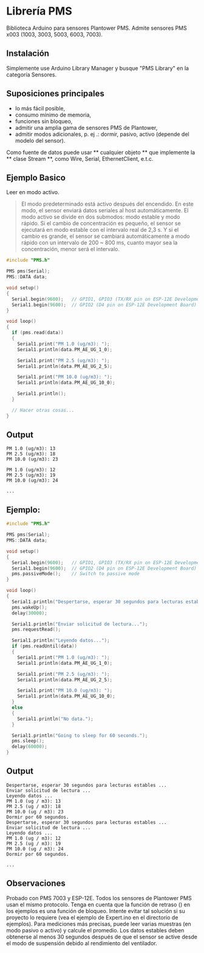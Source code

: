 # Librería PMS 
Biblioteca Arduino para sensores Plantower PMS.
Admite sensores PMS x003 (1003, 3003, 5003, 6003, 7003).
## Instalación
Simplemente use Arduino Library Manager y busque "PMS Library" en la categoría Sensores.
## Suposiciones principales
- lo más fácil posible,
- consumo mínimo de memoria,
- funciones sin bloqueo,
- admitir una amplia gama de sensores PMS de Plantower,
- admitir modos adicionales, p. ej .: dormir, pasivo, activo (depende del modelo del sensor).

Como fuente de datos puede usar ** cualquier objeto ** que implemente la ** clase Stream **, como Wire, Serial, EthernetClient, e.t.c.
## Ejemplo Basico
Leer en modo activo.
> El modo predeterminado está activo después del encendido. En este modo, el sensor enviará datos seriales al host automáticamente. El modo activo se divide en dos submodos: modo estable y modo rápido. Si el cambio de concentración es pequeño, el sensor se ejecutará en modo estable con el intervalo real de 2,3 s. Y si el cambio es grande, el sensor se cambiará automáticamente a modo rápido con un intervalo de 200 ~ 800 ms, cuanto mayor sea la concentración, menor será el intervalo.
```cpp
#include "PMS.h"

PMS pms(Serial);
PMS::DATA data;

void setup()
{
  Serial.begin(9600);   // GPIO1, GPIO3 (TX/RX pin on ESP-12E Development Board)
  Serial1.begin(9600);  // GPIO2 (D4 pin on ESP-12E Development Board)
}

void loop()
{
  if (pms.read(data))
  {
    Serial1.print("PM 1.0 (ug/m3): ");
    Serial1.println(data.PM_AE_UG_1_0);

    Serial1.print("PM 2.5 (ug/m3): ");
    Serial1.println(data.PM_AE_UG_2_5);

    Serial1.print("PM 10.0 (ug/m3): ");
    Serial1.println(data.PM_AE_UG_10_0);

    Serial1.println();
  }

  // Hacer otras cosas...
}
```
## Output
```
PM 1.0 (ug/m3): 13
PM 2.5 (ug/m3): 18
PM 10.0 (ug/m3): 23

PM 1.0 (ug/m3): 12
PM 2.5 (ug/m3): 19
PM 10.0 (ug/m3): 24

...
```
## Ejemplo:

```cpp
#include "PMS.h"

PMS pms(Serial);
PMS::DATA data;

void setup()
{
  Serial.begin(9600);   // GPIO1, GPIO3 (TX/RX pin on ESP-12E Development Board)
  Serial1.begin(9600);  // GPIO2 (D4 pin on ESP-12E Development Board)
  pms.passiveMode();    // Switch to passive mode
}

void loop()
{
  Serial1.println("Despertarse, esperar 30 segundos para lecturas estables...");
  pms.wakeUp();
  delay(30000);

  Serial1.println("Enviar solicitud de lectura...");
  pms.requestRead();

  Serial1.println("Leyendo datos...");
  if (pms.readUntil(data))
  {
    Serial1.print("PM 1.0 (ug/m3): ");
    Serial1.println(data.PM_AE_UG_1_0);

    Serial1.print("PM 2.5 (ug/m3): ");
    Serial1.println(data.PM_AE_UG_2_5);

    Serial1.print("PM 10.0 (ug/m3): ");
    Serial1.println(data.PM_AE_UG_10_0);
  }
  else
  {
    Serial1.println("No data.");
  }

  Serial1.println("Going to sleep for 60 seconds.");
  pms.sleep();
  delay(60000);
}
```
## Output
```
Despertarse, esperar 30 segundos para lecturas estables ...
Enviar solicitud de lectura ...
Leyendo datos ...
PM 1.0 (ug / m3): 13
PM 2.5 (ug / m3): 18
PM 10.0 (ug / m3): 23
Dormir por 60 segundos.
Despertarse, esperar 30 segundos para lecturas estables ...
Enviar solicitud de lectura ...
Leyendo datos ...
PM 1.0 (ug / m3): 12
PM 2.5 (ug / m3): 19
PM 10.0 (ug / m3): 24
Dormir por 60 segundos.

...
```
## Observaciones
Probado con PMS 7003 y ESP-12E. Todos los sensores de Plantower PMS usan el mismo protocolo.
Tenga en cuenta que la función de retraso () en los ejemplos es una función de bloqueo.
Intente evitar tal solución si su proyecto lo requiere (vea el ejemplo de Expert.ino en el directorio de ejemplos).
Para mediciones más precisas, puede leer varias muestras (en modo pasivo o activo) y calcule el promedio.
Los datos estables deben obtenerse al menos 30 segundos después de que el sensor se active desde el modo de suspensión debido al rendimiento del ventilador.
